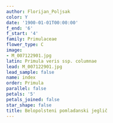 ```yaml
---
author: Florijan_Poljsak
color: Y
date: '1900-01-01T00:00:00'
f_end: '6'
f_start: '4'
family: Primulaceae
flower_type: C
image:
- M_007122901.jpg
latin: Primula veris ssp. columnae
lead: M_007122901.jpg
lead_sample: false
name: index
order: Primula
parallel: false
petals: '5'
petals_joined: false
star_shape: false
title: Belopolsteni pomladanski jeglič
---
```


